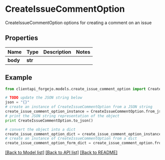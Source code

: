 # CreateIssueCommentOption

CreateIssueCommentOption options for creating a comment on an issue

## Properties
Name | Type | Description | Notes
------------ | ------------- | ------------- | -------------
**body** | **str** |  | 

## Example

```python
from clientapi_forgejo.models.create_issue_comment_option import CreateIssueCommentOption

# TODO update the JSON string below
json = "{}"
# create an instance of CreateIssueCommentOption from a JSON string
create_issue_comment_option_instance = CreateIssueCommentOption.from_json(json)
# print the JSON string representation of the object
print CreateIssueCommentOption.to_json()

# convert the object into a dict
create_issue_comment_option_dict = create_issue_comment_option_instance.to_dict()
# create an instance of CreateIssueCommentOption from a dict
create_issue_comment_option_form_dict = create_issue_comment_option.from_dict(create_issue_comment_option_dict)
```
[[Back to Model list]](../README.md#documentation-for-models) [[Back to API list]](../README.md#documentation-for-api-endpoints) [[Back to README]](../README.md)


